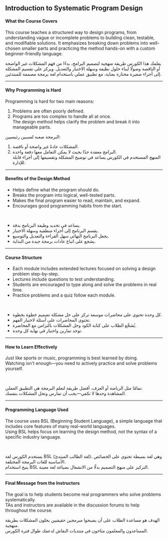 ## Introduction to Systematic Program Design

#### What the Course Covers

This course teaches a structured way to design programs, from understanding vague or incomplete problems to building clean, testable, and modifiable solutions. It emphasizes breaking down problems into well-chosen smaller parts and practicing the method hands-on with a custom beginner-friendly language.

يعلمك هذا الكورس طريقة منهجية لتصميم البرامج، بدءًا من فهم المشكلات غير الواضحة أو الناقصة وصولًا لبناء حلول نظيفة وسهلة الاختبار والتعديل. ويركز على تقسيم المشكلة إلى أجزاء صغيرة مختارة بعناية، مع تطبيق عملي باستخدام لغة برمجة مصممة للمبتدئين.

---

#### Why Programming is Hard

Programming is hard for two main reasons:  
1. Problems are often poorly defined.  
2. Programs are too complex to handle all at once.  
The design method helps clarify the problem and break it into manageable parts.

البرمجة صعبة لسببين رئيسيين:  
1. المشكلات عادةً غير واضحة أو ناقصة.  
2. البرامج معقدة جدًا بحيث لا يمكن التعامل معها دفعة واحدة.  
المنهج المستخدم في الكورس يساعد في توضيح المشكلة وتقسيمها إلى أجزاء قابلة للإدارة.

---

#### Benefits of the Design Method

- Helps define what the program should do.  
- Breaks the program into logical, well-tested parts.  
- Makes the final program easier to read, maintain, and expand.  
- Encourages good programming habits from the start.

<br>

- يساعد في تحديد وظيفة البرنامج بدقة.  
- يقسم البرنامج إلى أجزاء منطقية وسهلة الاختبار.  
- يجعل البرنامج النهائي سهل القراءة والتعديل والتوسيع.  
- يشجع على اتباع عادات برمجة جيدة من البداية.

---

#### Course Structure

- Each module includes extended lectures focused on solving a design problem step-by-step.  
- Lectures include questions to test understanding.  
- Students are encouraged to type along and solve the problems in real time.  
- Practice problems and a quiz follow each module.

<br>

- كل وحدة تحتوي على محاضرات موسعة تركز على حل مشكلة تصميم خطوة بخطوة.  
- تحتوي المحاضرات على أسئلة لاختبار الفهم.  
- يُشجَّع الطلاب على كتابة الكود وحل المشكلات بالتزامن مع المحاضرة.  
- توجد تمارين واختبار في نهاية كل وحدة.

---

#### How to Learn Effectively

Just like sports or music, programming is best learned by doing.  
Watching isn't enough—you need to actively practice and solve problems yourself.

<br>

تمامًا مثل الرياضة أو العزف، أفضل طريقة لتعلم البرمجة هي التطبيق العملي.  
المشاهدة وحدها لا تكفي—يجب أن تمارس وتحل المشكلات بنفسك.

---

#### Programming Language Used

The course uses BSL (Beginning Student Language), a simple language that includes core features of many real-world languages.  
Using BSL helps focus on learning the design method, not the syntax of a specific industry language.

<br>

يستخدم الكورس لغة BSL (لغة الطالب المبتدئ)، وهي لغة بسيطة تحتوي على الخصائص الأساسية للغات البرمجة المختلفة.  
يتيح استخدام BSL التركيز على منهج التصميم بدلًا من الانشغال بصياغة لغة معينة.

---

#### Final Message from the Instructors

The goal is to help students become real programmers who solve problems systematically.  
TAs and instructors are available in the discussion forums to help throughout the course.

الهدف هو مساعدة الطلاب على أن يصبحوا مبرمجين حقيقيين يحلون المشكلات بطريقة منهجية.  
المساعدون والمعلمون متاحون في منتديات النقاش لدعمك طوال فترة الكورس.



